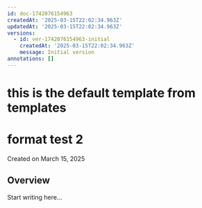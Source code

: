 ```yaml
---
id: doc-1742076154963
createdAt: '2025-03-15T22:02:34.963Z'
updatedAt: '2025-03-15T22:02:34.963Z'
versions:
  - id: ver-1742076154963-initial
    createdAt: '2025-03-15T22:02:34.963Z'
    message: Initial version
annotations: []
---
```

# this is the default template from templates

# format test 2

Created on March 15, 2025


## Overview




Start writing here...
